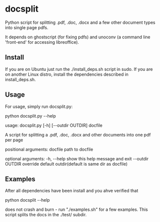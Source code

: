 docsplit
========

Python script for splitting .pdf, .doc, .docx and a few other document types into single page pdfs.

It depends on ghostscript (for fixing pdfs) and unoconv (a command line 'front-end' for accessing libreoffice). 

Install
-------

If you are on Ubuntu just run the ./install_deps.sh script in sudo. If you are on another Linux distro, install the dependencies described in install_deps.sh.


Usage
-----

For usage, simply run docsplit.py:

python docsplit.py --help

usage: docsplit.py [-h] [--outdir OUTDIR] docfile

A script for splitting a .pdf, .doc, .docx and other documents into one pdf
per page

positional arguments:
  docfile          path to docfile

optional arguments:
  -h, --help       show this help message and exit
  --outdir OUTDIR  override default outdir(default is same dir as docfile)

Examples
--------

After all dependencies have been install and you ahve verified that

python docsplit --help

does not crash and burn - run "./examples.sh" for a few examples. This script
splits the docs in the ./test/ subdir. 
